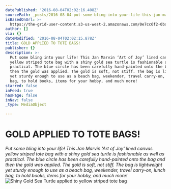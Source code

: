 ```yaml
---
datePublished: '2016-08-04T02:02:16.408Z'
sourcePath: _posts/2016-08-04-put-some-bling-into-your-life-this-jan-marvin-art-of-joy.md
isBasedOnUrl: >-
  https://the-grid-user-content.s3-us-west-2.amazonaws.com/0e7cc6f2-0bab-48b2-bcf2-0cb82d38b296.jpg
author: []
via: {}
dateModified: '2016-08-04T02:02:15.878Z'
title: GOLD APPLIED TO TOTE BAGS!
publisher: {}
description: >-
  Put some bling into your life! This Jan Marvin ‘Art of Joy’ lined canvas
  yellow striped tote bag with a shiny gold sea turtle is fashionable as well as
  practical. The blue circle has been carefully hand-painted onto the bag and
  then the gold was applied. The gold is soft, not stiff. The bag is lightweight
  yet sturdy enough to use as a beach bag, weekender, travel carry-on, lunch
  bag, to hold books, items for your hobby, and much more!
starred: false
inFeed: true
hasPage: false
inNav: false
_type: MediaObject

---
```

# GOLD APPLIED TO TOTE BAGS!

_Put some bling into your life! This Jan Marvin 'Art of Joy' lined canvas yellow striped tote bag with a shiny gold sea turtle is fashionable as well as practical. The blue circle has been carefully hand-painted onto the bag and then the gold was applied. The gold is soft, not stiff. The bag is lightweight yet sturdy enough to use as a beach bag, weekender, travel carry-on, lunch bag, to hold books, items for your hobby, and much more!_
![Shiny Gold Sea Turtle applied to yellow striped tote bag](https://the-grid-user-content.s3-us-west-2.amazonaws.com/0e7cc6f2-0bab-48b2-bcf2-0cb82d38b296.jpg)